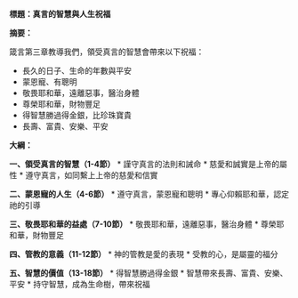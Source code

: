 **標題：真言的智慧與人生祝福**

**摘要：**

箴言第三章教導我們，領受真言的智慧會帶來以下祝福：

* 長久的日子、生命的年數與平安
* 蒙恩寵、有聰明
* 敬畏耶和華，遠離惡事，醫治身體
* 尊榮耶和華，財物豐足
* 得智慧勝過得金銀，比珍珠寶貴
* 長壽、富貴、安樂、平安

**大綱：**

**一、領受真言的智慧（1-4節）**
    * 謹守真言的法則和誡命
    * 慈愛和誠實是上帝的屬性
    * 遵守真言，如同繫上上帝的慈愛和信實

**二、蒙恩寵的人生（4-6節）**
    * 遵守真言，蒙恩寵和聰明
    * 專心仰賴耶和華，認定祂的引導

**三、敬畏耶和華的益處（7-10節）**
    * 敬畏耶和華，遠離惡事，醫治身體
    * 尊榮耶和華，財物豐足

**四、管教的意義（11-12節）**
    * 神的管教是愛的表現
    * 受教的心，是屬靈的福分

**五、智慧的價值（13-18節）**
    * 得智慧勝過得金銀
    * 智慧帶來長壽、富貴、安樂、平安
    * 持守智慧，成為生命樹，帶來祝福